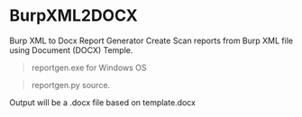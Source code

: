 # BurpXML2DOCX
Burp XML to Docx Report Generator
Create Scan reports from Burp XML file using Document (DOCX) Temple.

> reportgen.exe for Windows OS

> reportgen.py source.

Output will be a .docx file based on template.docx 
